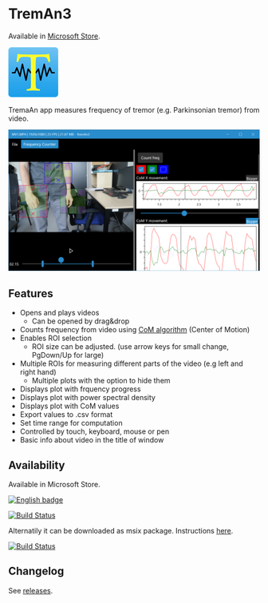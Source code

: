 # TremAn3

Available in [Microsoft Store](https://www.microsoft.com/cs-cz/p/treman3/9nl11tzlsfdp).

![treman logo](TremAn3/Assets/StoreLogo.scale-200.png?raw=true)

TremaAn app measures frequency of tremor (e.g. Parkinsonian tremor) from video.

![treman app](NoApp/Store/appMetadata/en-us/baseListing/images/Screenshot/screenshot01.png?raw=true )

## Features

- Opens and plays videos
  - Can be opened by drag&drop
- Counts frequency from video using [CoM algorithm](https://github.com/tesar-tech/treman_algorithms) (Center of Motion)
- Enables ROI selection
  - ROI size can be adjusted. (use arrow keys for small change, PgDown/Up for large)
- Multiple ROIs for measuring different parts of the video (e.g left and right hand)
  - Multiple plots with the option to hide them
- Displays plot with frquency progress
- Displays plot with power spectral density
- Displays plot with CoM values
- Export values to .csv format
- Set time range for computation
- Controlled by touch, keyboard, mouse or pen
- Basic info about video in the title of window

## Availability

Available in Microsoft Store.

<a href='//www.microsoft.com/store/apps/9nl11tzlsfdp?cid=storebadge&ocid=badge'><img src='https://assets.windowsphone.com/13484911-a6ab-4170-8b7e-795c1e8b4165/English_get_L_InvariantCulture_Default.png' alt='English badge' width="128" /></a>

[![Build Status](https://dev.azure.com/tesarj13/TremAn/_apis/build/status/master-store?branchName=master)](https://dev.azure.com/tesarj13/TremAn/_build/latest?definitionId=8&branchName=master)

Alternatily it can be downloaded as msix package. Instructions [here](https://treman3.azurewebsites.net/).


[![Build Status](https://dev.azure.com/tesarj13/TremAn/_apis/build/status/develop-cd?branchName=develop)](https://dev.azure.com/tesarj13/TremAn/_build/latest?definitionId=7&branchName=develop)

## Changelog

See [releases](https://github.com/tesar-tech/TremAn3/releases).